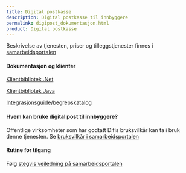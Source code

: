 ```yaml
---
title: Digital postkasse
description: Digital postkasse til innbyggere
permalink: digipost_dokumentasjon.html
product: Digital postkasse
---
```


Beskrivelse av tjenesten, priser og tilleggstjenester finnes i [samarbeidsportalen](https://samarbeid.difi.no/felleslosninger/digital-postkasse-til-innbyggere)

#### Dokumentasjon og klienter
[Klientbibliotek .Net](http://difi.github.io/sikker-digital-post-klient-dotnet/v2/)

[Klientbibliotek Java](http://difi.github.io/sikker-digital-post-klient-java/v5/) 

[Integrasjonsguide/begrepskatalog](https://begrep.difi.no/SikkerDigitalPost/) 

#### Hvem kan bruke digital post til innbyggere?
Offentlige virksomheter som har godtatt Difis bruksvilkår kan ta i bruk denne tjenesten. Se [bruksvilkår i samarbeidsportalen](https://samarbeid.difi.no/bruksvilkar/bruksvilkar-difis-felleslosninger)

#### Rutine for tilgang
Følg [stegvis veiledning på samarbeidsportalen](https://samarbeid.difi.no/felleslosninger/digital-postkasse-til-innbyggere/ta-i-bruk-digital-postkasse)





